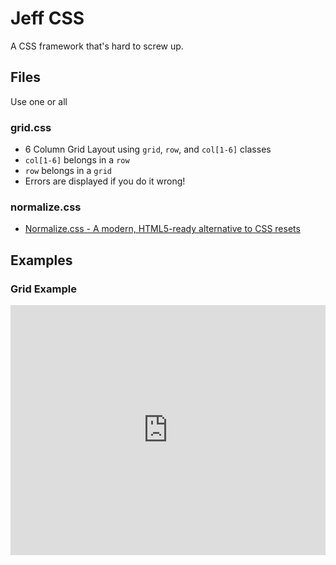 # Jeff CSS 
  A CSS framework that's hard to screw up.

## Files
  Use one or all

### grid.css
  * 6 Column Grid Layout using `grid`, `row`, and `col[1-6]` classes
  * `col[1-6]` belongs in a `row`
  * `row` belongs in a `grid`
  * Errors are displayed if you do it wrong!

### normalize.css
  * [Normalize.css - A modern, HTML5-ready alternative to CSS resets](https://necolas.github.io/normalize.css/)

## Examples

### Grid Example

<iframe frameBorder="0" width="100%" height="400px" src="https://jrsacks.github.io/css/gridExample.html"/>

### Grid Error Example

<iframe frameBorder="0" width="100%" height="400px" src="https://jrsacks.github.io/css/gridErrorExample.html"/>
